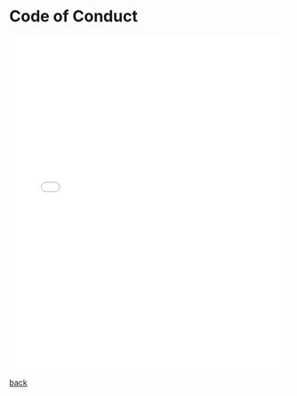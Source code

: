 # Code of Conduct

<embed src="/assets/H4HRules.pdf" type="application/pdf" width="100%" height="600px">


[back](./)
